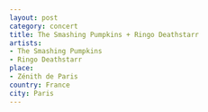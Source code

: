 ```yaml
---
layout: post
category: concert
title: The Smashing Pumpkins + Ringo Deathstarr
artists: 
- The Smashing Pumpkins
- Ringo Deathstarr
place: 
- Zénith de Paris
country: France
city: Paris
---
```


